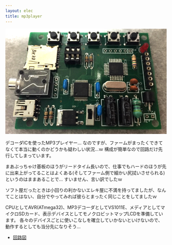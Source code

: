 ```yaml
---
layout: elec
title: mp3player
---
```


![](mp3player.jpg)

デコーダICを使ったMP3プレイヤー…
なのですが、ファームがまったくできてなくて本当に動くのかどうかも疑わしい状況…ｗ
構成が簡単なので回路だけ先行してしまっています。

まあぶっちゃけ基板のほうがリードタイム長いので、仕事でもハードのほうが先に出来上がってることはよくある(そしてファーム側で細かい尻拭いさせられる)というのはままあることで… すいません、言い訳でしたｗ

ソフト屋だったときは小回りの利かないエレキ屋に不満を持ってましたが、なんてことはない、自分でやってみれば彼らとまったく同じことをしてましたｗ

CPUとしてAVR(ATmega32)、MP3デコーダとしてVS1011E、メディアとしてマイクロSDカード、表示デバイスとしてモノクロビットマップLCDを準備しています。
各々のデバイスごとに使いこなしを確立していかないといけないので、動作するとしても当分先になりそう…

- [回路図](mp3player.pdf)
